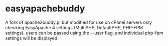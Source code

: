 # easyapachebuddy

A fork of apache2buddy.pl but modified for use on cPanel servers only checking EasyApache 4 settings (MultiPHP, DefaultPHP, PHP-FPM settings). users can be passed using the --user flag, and individual php-fpm settings will be displayed.